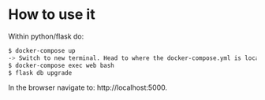 # How to use it

Within python/flask do:
```bash
$ docker-compose up
-> Switch to new terminal. Head to where the docker-compose.yml is located
$ docker-compose exec web bash
$ flask db upgrade
```

In the browser navigate to: http://localhost:5000.